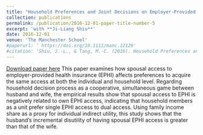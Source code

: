 ```yaml
---
title: "Household Preferences and Joint Decisions on Employer-Provided Health Insurance Access"
collection: publications
permalink: /publication/2016-12-01-paper-title-number-5
excerpt: 'with **Ji-Liang Shiu**'
date: 2016-12-01
venue: 'The Manchester School'
#paperurl: ' https://doi.org/10.1111/manc.12129'
#citation: 'Shiu, J.-L., & Tang, M.-C. (2016). Household Preferences and Joint Decisions on Employer-Provided Health Insurance Access. Manchester School, 84(6), 723-748. '
---
```

[Download paper here](https://www.dropbox.com/s/lmy1zf3goarzp0i/MS.pdf?dl=0)
This paper examines how spousal access to employer-provided health insurance (EPHI) affects preferences to acquire the same access at both the individual and household level. Regarding household decision process as a cooperative, simultaneous game between husband and wife, the empirical results show that spousal access to EPHI is negatively related to own EPHI access, indicating that household members as a unit prefer single EPHI access to dual access. Using family income share as a proxy for individual indirect utility, this study shows that the husband’s incremental disutility of having spousal EPHI access is greater than that of the wife.<br />
